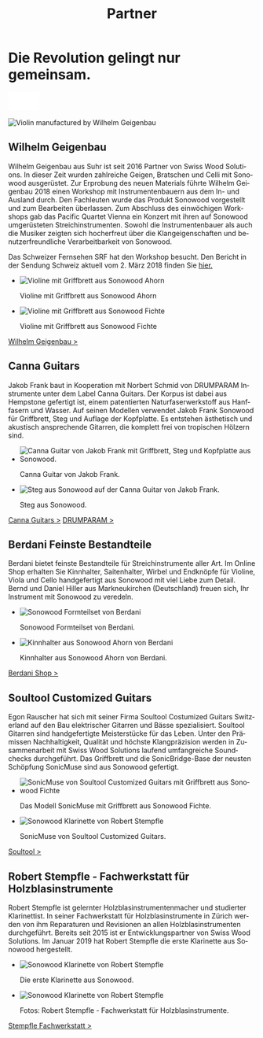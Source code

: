 ﻿---
lang: de
title: 'Partner'
order: 4
---

<div class="full-width-kenburns">
<div class="wrap-bg-image">

# Die Revolution gelingt nur gemeinsam.

![arrow down](/assets/images/arrow-d-white.svg)
</div>
<img srcset="/assets/images/Partner_1_Wilhelm_Tropical_Wood_Tropenholz_Ersatz_Replacement_Alternative_Swiss_Ebony_Ebenholz_Palisander_Holz_Experten_SwissWoodSolutions_Klimaschutz_ETH_Zuerich.jpg"
     src="/assets/images/partner_wilhelm_2x.jpg" alt="Violin manufactured by Wilhelm Geigenbau">
</div>

<div class="full-width-grey">
<div class="wrap -cols2">

## Wilhelm Geigenbau

Wilhelm Geigenbau aus Suhr ist seit 2016 Partner von Swiss Wood Solutions. In dieser Zeit wurden zahlreiche Geigen, Bratschen und Celli mit Sonowood ausgerüstet. Zur Erprobung des neuen Materials führte Wilhelm Geigenbau 2018 einen Workshop mit Instrumentenbauern aus dem In- und Ausland durch. Den Fachleuten wurde das Produkt Sonowood vorgestellt und zum Bearbeiten überlassen. Zum Abschluss des einwöchigen Workshops gab das Pacific Quartet Vienna ein Konzert mit ihren auf Sonowood umgerüsteten Streichinstrumenten. Sowohl die Instrumentenbauer als auch die Musiker zeigten sich hocherfreut über die Klangeigenschaften und benutzerfreundliche Verarbeitbarkeit von Sonowood.

Das Schweizer Fernsehen SRF hat den Workshop besucht. Den Bericht in der Sendung Schweiz aktuell vom 2. März 2018 finden Sie [hier.](/de/media/)

  - <img srcset="/assets/images/partner_wilhelm1.jpg"
     src="/assets/images/partner_wilhelm1.jpg" alt="Violine mit Griffbrett aus Sonowood Ahorn">
	<figcaption>Violine mit Griffbrett aus Sonowood Ahorn</figcaption>

  - <img srcset="/assets/images/partner_wilhelm2.jpg"
     src="/assets/images/partner_wilhelm2.jpg" alt="Violine mit Griffbrett aus Sonowood Fichte">
	<figcaption>Violine mit Griffbrett aus Sonowood Fichte</figcaption>

<a class="btn -red" href="http://www.wilhelm-geigenbau.ch/index.php?id=2399" target="_blank">Wilhelm Geigenbau ></a>

</div>
</div>

<div class="full-width">
<div class="wrap -cols2">

## Canna Guitars

Jakob Frank baut in Kooperation mit Norbert Schmid von DRUMPARAM Instrumente unter dem Label Canna Guitars. Der Korpus ist dabei aus Hempstone gefertigt ist, einem patentierten Naturfaserwerkstoff aus Hanffasern und Wasser. Auf seinen Modellen verwendet Jakob Frank Sonowood für Griffbrett, Steg und Auflage der Kopfplatte. Es entstehen ästhetisch und akustisch ansprechende Gitarren, die komplett frei von tropischen Hölzern sind.  

  - <img srcset="/assets/images/cannaguitar_ganzeGitarre.jpg"
     src="/assets/images/cannaguitar_ganzeGitarre.jpg" alt="Canna Guitar von Jakob Frank mit Griffbrett, Steg und Kopfplatte aus Sonowood.">
	<figcaption>Canna Guitar von Jakob Frank.</figcaption>

  - <img srcset="/assets/images/Cannaguitar_Steg.jpg"
     src="/assets/images/Cannaguitar_Steg.jpg" alt="Steg aus Sonowood auf der Canna Guitar von Jakob Frank.">
	<figcaption>Steg aus Sonowood.</figcaption>

<a class="btn -red" href="https://www.cannaguitars.com" target="_blank">Canna Guitars ></a> <a class="btn -red" href="http://www.drumparam.at" target="_blank">DRUMPARAM ></a>

</div>
</div>

<div class="full-width-red">
<div class="wrap -cols2">

## Berdani Feinste Bestandteile

Berdani bietet feinste Bestandteile für Streichinstrumente aller Art. Im Online Shop erhalten Sie Kinnhalter, Saitenhalter, Wirbel und Endknöpfe für Violine, Viola und Cello handgefertigt aus Sonowood mit viel Liebe zum Detail. Bernd und Daniel Hiller aus Markneukirchen (Deutschland) freuen sich, Ihr Instrument mit Sonowood zu veredeln.

- <img srcset="/assets/images/partner_berdani1.jpg"
     src="/assets/images/partner_berdani1.jpg" alt="Sonowood Formteilset von Berdani">
	<figcaption>Sonowood Formteilset von Berdani.</figcaption>

- <img srcset="/assets/images/partner_berdani2.jpg"
     src="/assets/images/partner_berdani2.jpg" alt="Kinnhalter aus Sonowood Ahorn von Berdani">
	<figcaption>Kinnhalter aus Sonowood Ahorn von Berdani.</figcaption>

<a class="btn -grey" href="https://berdani-shop.de/" target="_blank">Berdani Shop ></a>

</div>
</div>

<div class="full-width">
<div class="wrap -cols2">

## Soultool Customized Guitars

Egon Rauscher hat sich mit seiner Firma Soultool Costumized Guitars Switzerland auf den Bau elektrischer Gitarren und Bässe spezialisiert. Soultool Gitarren sind handgefertigte Meisterstücke für das Leben. Unter den Prämissen Nachhaltigkeit, Qualität und höchste Klangpräzision werden in Zusammenarbeit mit Swiss Wood Solutions laufend umfangreiche Soundchecks durchgeführt. Das Griffbrett und die SonicBridge-Base der neusten Schöpfung SonicMuse sind aus Sonowood gefertigt.

- <img srcset="/assets/images/SonicMuse2.jpg"
     src="/assets/images/SonicMuse2.jpg" alt="SonicMuse von Soultool Customized Guitars mit Griffbrett aus Sonowood Fichte">
	<figcaption>Das Modell SonicMuse mit Griffbrett aus Sonowood Fichte.</figcaption>

- <img srcset="/assets/images/SonicMuse3.jpg"
     src="/assets/images/SonicMuse3.jpg" alt="Sonowood Klarinette von Robert Stempfle">
	<figcaption>SonicMuse von Soultool Customized Guitars.</figcaption>

<a class="btn -red" href="https://soultool.com" target="_blank">Soultool ></a>

</div>
</div>

<div class="full-width-grey">
<div class="wrap -cols2">

## Robert Stempfle - Fachwerkstatt für Holzblasinstrumente

Robert Stempfle ist gelernter Holzblasinstrumentenmacher und studierter Klarinettist. In seiner Fachwerkstatt für Holzblasinstrumente in Zürich werden von ihm Reparaturen und Revisionen an allen Holzblasinstrumenten durchgeführt. Bereits seit 2015 ist er Entwicklungspartner von Swiss Wood Solutions. Im Januar 2019 hat Robert Stempfle die erste Klarinette aus Sonowood hergestellt.

- <img srcset="/assets/images/Partner_9_Klarinette_Sonowood_Tropical_Wood_Tropenholz_Ersatz_Replacement_Alternative_Swiss_Ebony_Ebenholz_Holz_Experten_SwissWoodSolutions.jpg"
     src="/assets/images/Partner_9_Klarinette_Sonowood_Tropical_Wood_Tropenholz_Ersatz_Replacement_Alternative_Swiss_Ebony_Ebenholz_Holz_Experten_SwissWoodSolutions.jpg" alt="Sonowood Klarinette von Robert Stempfle">
	<figcaption>Die erste Klarinette aus Sonowood.</figcaption>

- <img srcset="/assets/images/Partner_10_Klarinette_Sonowood_Tropical_Wood_Tropenholz_Ersatz_Replacement_Alternative_Swiss_Ebony_Ebenholz_Holz_Experten_SwissWoodSolutions.jpg"
     src="/assets/images/Partner_10_Klarinette_Sonowood_Tropical_Wood_Tropenholz_Ersatz_Replacement_Alternative_Swiss_Ebony_Ebenholz_Holz_Experten_SwissWoodSolutions.jpg" alt="Sonowood Klarinette von Robert Stempfle">
	<figcaption>Fotos: Robert Stempfle - Fachwerkstatt für Holzblasinstrumente.</figcaption>

<a class="btn -red" href="https://stempfle.ch" target="_blank">Stempfle Fachwerkstatt ></a>

</div>
</div>


